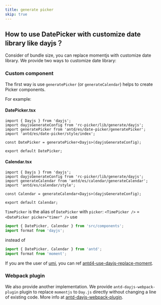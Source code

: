 ```yaml
---
title: generate picker
skip: true
---
```


## How to use DatePicker with customize date library like dayjs？

Consider of bundle size, you can replace momentjs with customize date library. We provide two ways to customize date library:

### Custom component

The first way is use `generatePicker` (or `generateCalendar`) helps to create Picker components.

For example:

#### DatePicker.tsx

```tsx
import { Dayjs } from 'dayjs';
import dayjsGenerateConfig from 'rc-picker/lib/generate/dayjs';
import generatePicker from 'antd/es/date-picker/generatePicker';
import 'antd/es/date-picker/style/index';

const DatePicker = generatePicker<Dayjs>(dayjsGenerateConfig);

export default DatePicker;
```

#### Calendar.tsx

```tsx
import { Dayjs } from 'dayjs';
import dayjsGenerateConfig from 'rc-picker/lib/generate/dayjs';
import generateCalendar from 'antd/es/calendar/generateCalendar';
import 'antd/es/calendar/style';

const Calendar = generateCalendar<Dayjs>(dayjsGenerateConfig);

export default Calendar;
```

`TimePicker` is the alias of `DatePicker` with `picker`: `<TimePicker />` = `<DatePicker picker="timer" />` use

```js
import { DatePicker, Calendar } from 'src/components';
import format from 'dayjs';
```

instead of

```js
import { DatePicker, Calendar } from 'antd';
import format from 'moment';
```

If you are the user of [umi](https://umijs.org/), you can ref [antd4-use-dayjs-replace-moment](https://github.com/xiaohuoni/antd4-use-dayjs-replace-moment).

### Webpack plugin

We also provide another implementation. We provide `antd-dayjs-webpack-plugin` plugin to replace `momentjs` to `Day.js` directly without changing a line of existing code. More info at [antd-dayjs-webpack-plugin](https://github.com/ant-design/antd-dayjs-webpack-plugin).
